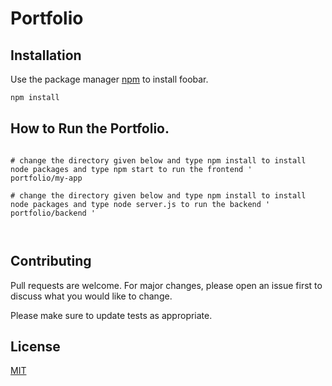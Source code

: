 # Portfolio


## Installation

Use the package manager [npm](https://nodejs.org/en/) to install foobar.

```bash
npm install
```

## How to Run the Portfolio.

```

# change the directory given below and type npm install to install node packages and type npm start to run the frontend '
portfolio/my-app 

# change the directory given below and type npm install to install node packages and type node server.js to run the backend '
portfolio/backend '



```

## Contributing
Pull requests are welcome. For major changes, please open an issue first to discuss what you would like to change.

Please make sure to update tests as appropriate.

## License
[MIT](https://choosealicense.com/licenses/mit/)

